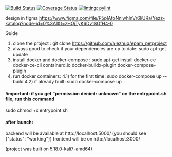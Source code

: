 [![Build Status](https://app.travis-ci.com/alezhuq/epam_petproject.svg?branch=develop)](https://app.travis-ci.com/alezhuq/epam_petproject)
[![Coverage Status](https://coveralls.io/repos/github/alezhuq/epam_petproject/badge.svg)](https://coveralls.io/github/alezhuq/epam_petproject) 
[![linting: pylint](https://img.shields.io/badge/linting-pylint-green)](https://github.com/alezhuq/epam_petproject)


design in figma https://www.figma.com/file/P5pIAfoNniwhInVr6liURa/Yezz-katalog?node-id=0%3A1&t=zHOjTyK6Dv1SGfH4-0


Guide
1) clone the project :
git clone https://github.com/alezhuq/epam_petproject
2) always good to check if your dependencies are up to date:
sudo apt-get update
3) install docker and docker-compose :
sudo apt-get install docker-ce docker-ce-cli containerd.io docker-buildx-plugin docker-compose-plugin
4) run docker containers:
4.1) for the first time:
sudo docker-compose up --build
4.2) if already built:
sudo docker-compose up
#### !important: if you get "permission denied: unknown" on the entrypoint.sh file, run this command
sudo chmod +x entrypoint.sh
#### after launch:
backend will be available at http://localhost:5000/ (you should see {"status": "working"})
frontend will be on http://localhost:3000/

(project was built on 5.18.0-kali7-amd64)
